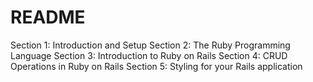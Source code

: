# README

Section 1:  Introduction and Setup
Section 2:  The Ruby Programming Language
Section 3:  Introduction to Ruby on Rails
Section 4:  CRUD Operations in Ruby on Rails
Section 5:  Styling for your Rails application

